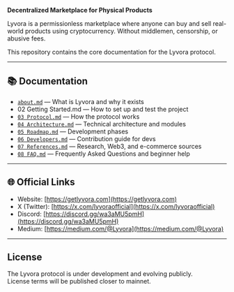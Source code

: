 

**Decentralized Marketplace for Physical Products**

Lyvora is a permissionless marketplace where anyone can buy and sell real-world products using cryptocurrency. Without middlemen, censorship, or abusive fees.

This repository contains the core documentation for the Lyvora protocol.

---

## 📚 Documentation

- [`about.md`](about.md) — What is Lyvora and why it exists
- 02 Getting Started.md — How to set up and test the project
- [`03 Protocol.md`](03%20Protocol.md) — How the protocol works  
- [`04 Architecture.md`](04%20Architecture.md) — Technical architecture and modules  
- [`05 Roadmap.md`](05%20Roadmap.md) — Development phases  
- [`06 Developers.md`](06%20Developers.md) — Contribution guide for devs  
- [`07 References.md`](07%20References.md) — Research, Web3, and e-commerce sources  
- [`08 FAQ.md`](08%20FAQ.md) — Frequently Asked Questions and beginner help

---

## 🌐 Official Links

- Website: [https://getlyvora.com](https://getlyvora.com)  
- X (Twitter): [https://x.com/lyvoraofficial](https://x.com/lyvoraofficial)  
- Discord: [https://discord.gg/wa3aMU5pmH](https://discord.gg/wa3aMU5pmH)  
- Medium: [https://medium.com/@Lyvora](https://medium.com/@Lyvora)

---

## License

The Lyvora protocol is under development and evolving publicly.  
License terms will be published closer to mainnet.





